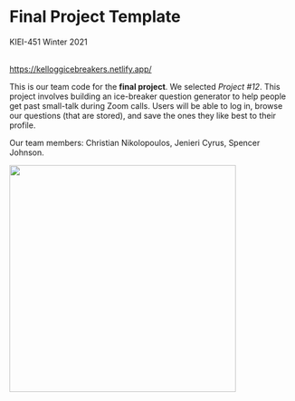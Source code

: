 # Final Project Template

KIEI-451 Winter 2021

<br>
<div> 
          <a href= "https://kelloggicebreakers.netlify.app/"
             <p> https://kelloggicebreakers.netlify.app/ </p>
             </a>

<p>This is our team code for the <b>final project</b>. We selected <i>Project #12</i>. This project involves building an ice-breaker question generator to help people get past small-talk during Zoom calls. Users will be able to log in, browse our questions (that are stored), and save the ones they like best to their profile. <p>
<p>Our team members: Christian Nikolopoulos, Jenieri Cyrus, Spencer Johnson.<p>

<p><img src="http://www.staffmanagement.com/wp-content/uploads/2016/03/SmallTalk.jpg"width="400" height="400" alt="">
          </p>
